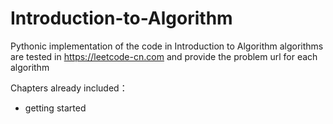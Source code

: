 # Introduction-to-Algorithm
Pythonic implementation of the code in Introduction to Algorithm
algorithms are tested in https://leetcode-cn.com and provide the problem url for each algorithm

Chapters already included：
- getting started
